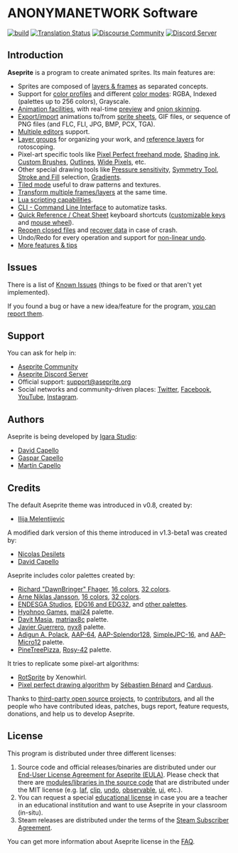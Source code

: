 # ANONYMANETWORK Software

[![build](https://github.com/aseprite/aseprite/actions/workflows/build.yml/badge.svg)](https://github.com/aseprite/aseprite/actions/workflows/build.yml)
[![Translation Status](https://hosted.weblate.org/widget/aseprite/aseprite/svg-badge.svg)](https://hosted.weblate.org/engage/aseprite/)
[![Discourse Community](https://img.shields.io/badge/discourse-community-brightgreen.svg?style=flat)](https://community.aseprite.org/)
[![Discord Server](https://discordapp.com/api/guilds/324979738533822464/embed.png)](https://discord.gg/Yb2CeX8)

## Introduction

**Aseprite** is a program to create animated sprites. Its main features are:

* Sprites are composed of [layers &amp; frames](https://www.aseprite.org/docs/timeline/) as separated concepts.
* Support for [color profiles](https://www.aseprite.org/docs/color-profile/) and different [color modes](https://www.aseprite.org/docs/color-mode/): RGBA, Indexed (palettes up to 256 colors), Grayscale.
* [Animation facilities](https://www.aseprite.org/docs/animation/), with real-time [preview](https://www.aseprite.org/docs/preview-window/) and [onion skinning](https://www.aseprite.org/docs/onion-skinning/).
* [Export/import](https://www.aseprite.org/docs/exporting/) animations to/from [sprite sheets](https://www.aseprite.org/docs/sprite-sheet/), GIF files, or sequence of PNG files (and FLC, FLI, JPG, BMP, PCX, TGA).
* [Multiple editors](https://www.aseprite.org/docs/workspace/#drag-and-drop-tabs) support.
* [Layer groups](https://imgur.com/x3OKkGj) for organizing your work, and [reference layers](https://twitter.com/aseprite/status/806889204601016325) for rotoscoping.
* Pixel-art specific tools like [Pixel Perfect freehand mode](https://imgur.com/0fdlNau), [Shading ink](https://www.aseprite.org/docs/shading/), [Custom Brushes](https://twitter.com/aseprite/status/1196883990080344067), [Outlines](https://twitter.com/aseprite/status/1126548469865431041), [Wide Pixels](https://imgur.com/1yZKUcs), etc.
* Other special drawing tools like [Pressure sensitivity](https://twitter.com/aseprite/status/1253770784708886533), [Symmetry Tool](https://twitter.com/aseprite/status/659709226747625472), [Stroke and Fill](https://imgur.com/7JZQ81o) selection, [Gradients](https://twitter.com/aseprite/status/1126549217856622597).
* [Tiled mode](https://youtu.be/G_JeWBaxQIg) useful to draw patterns and textures.
* [Transform multiple frames/layers](https://twitter.com/aseprite/status/1170007034651172866) at the same time.
* [Lua scripting capabilities](https://www.aseprite.org/docs/scripting/).
* [CLI - Command Line Interface](https://www.aseprite.org/docs/cli/) to automatize tasks.
* [Quick Reference / Cheat Sheet](https://www.aseprite.org/quickref/) keyboard shortcuts ([customizable keys](https://imgur.com/rvAUxyF) and [mouse wheel](https://imgur.com/oNqFqVb)).
* [Reopen closed files](https://twitter.com/aseprite/status/1202641475256881153) and [recover data](https://www.aseprite.org/docs/data-recovery/) in case of crash.
* Undo/Redo for every operation and support for [non-linear undo](https://imgur.com/9I42fZK).
* [More features &amp; tips](https://twitter.com/aseprite/status/1124442198651678720)

## Issues

There is a list of
[Known Issues](https://github.com/aseprite/aseprite/issues) (things
to be fixed or that aren't yet implemented).

If you found a bug or have a new idea/feature for the program,
[you can report them](https://github.com/aseprite/aseprite/issues/new).

## Support

You can ask for help in:

* [Aseprite Community](https://community.aseprite.org/)
* [Aseprite Discord Server](https://discord.gg/Yb2CeX8)
* Official support: [support@aseprite.org](mailto:support@aseprite.org)
* Social networks and community-driven places:
  [Twitter](https://twitter.com/aseprite/),
  [Facebook](https://facebook.com/aseprite/),
  [YouTube](https://www.youtube.com/user/aseprite),
  [Instagram](https://www.instagram.com/aseprite/).

## Authors

Aseprite is being developed by [Igara Studio](https://igara.com/):

* [David Capello](https://davidcapello.com/)
* [Gaspar Capello](https://github.com/Gasparoken)
* [Martín Capello](https://github.com/martincapello)

## Credits

The default Aseprite theme was introduced in v0.8, created by:

* [Ilija Melentijevic](https://ilkke.net/)

A modified dark version of this theme introduced in v1.3-beta1 was created by:

* [Nicolas Desilets](https://twitter.com/MapleGecko)
* [David Capello](https://twitter.com/davidcapello)

Aseprite includes color palettes created by:

* [Richard "DawnBringer" Fhager](http://pixeljoint.com/p/23821.htm), [16 colors](http://pixeljoint.com/forum/forum_posts.asp?TID=12795),  [32 colors](http://pixeljoint.com/forum/forum_posts.asp?TID=16247).
* [Arne Niklas Jansson](http://androidarts.com/), [16 colors](http://androidarts.com/palette/16pal.htm), [32 colors](http://wayofthepixel.net/index.php?topic=15824.msg144494).
* [ENDESGA Studios](https://twitter.com/ENDESGA), [EDG16 and EDG32](https://forums.tigsource.com/index.php?topic=46126.msg1279124#msg1279124), and [other palettes](https://twitter.com/ENDESGA/status/865812366931353600).
* [Hyohnoo Games](https://twitter.com/Hyohnoo), [mail24](https://twitter.com/Hyohnoo/status/797472587974639616) palette.
* [Davit Masia](https://twitter.com/DavitMasia), [matriax8c](https://twitter.com/DavitMasia/status/834862452164612096) palette.
* [Javier Guerrero](https://twitter.com/Xavier_Gd), [nyx8](https://twitter.com/Xavier_Gd/status/868519467864686594) palette.
* [Adigun A. Polack](https://twitter.com/adigunpolack), [AAP-64](http://pixeljoint.com/pixelart/119466.htm), [AAP-Splendor128](http://pixeljoint.com/pixelart/120714.htm), [SimpleJPC-16](http://pixeljoint.com/pixelart/119844.htm), and [AAP-Micro12](http://pixeljoint.com/pixelart/121151.htm) palette.
* [PineTreePizza](https://twitter.com/PineTreePizza), [Rosy-42](https://twitter.com/PineTreePizza/status/1006536191955623938) palette.

It tries to replicate some pixel-art algorithms:

* [RotSprite](http://forums.sonicretro.org/index.php?showtopic=8848&st=15&p=159754&#entry159754) by Xenowhirl.
* [Pixel perfect drawing algorithm](https://deepnight.net/blog/tools/pixel-perfect-drawing/) by [Sébastien Bénard](https://twitter.com/deepnightfr) and [Carduus](https://twitter.com/CarduusHimself/status/420554200737935361).

Thanks to [third-party open source projects](docs/LICENSES.md), to
[contributors](https://www.aseprite.org/contributors/), and all the
people who have contributed ideas, patches, bugs report, feature
requests, donations, and help us to develop Aseprite.

## License

This program is distributed under three different licenses:

1. Source code and official releases/binaries are distributed under
   our [End-User License Agreement for Aseprite (EULA)](EULA.txt). Please check
   that there are [modules/libraries in the source code](src/README.md) that
   are distributed under the MIT license
   (e.g. [laf](https://github.com/aseprite/laf),
   [clip](https://github.com/aseprite/clip),
   [undo](https://github.com/aseprite/undo),
   [observable](https://github.com/aseprite/observable),
   [ui](src/ui), etc.).
2. You can request a special
   [educational license](https://www.aseprite.org/faq/#is-there-an-educational-license)
   in case you are a teacher in an educational institution and want to
   use Aseprite in your classroom (in-situ).
3. Steam releases are distributed under the terms of the
   [Steam Subscriber Agreement](http://store.steampowered.com/subscriber_agreement/).

You can get more information about Aseprite license in the
[FAQ](https://www.aseprite.org/faq/#licensing-&-commercial).
